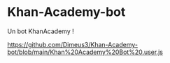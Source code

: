 # Khan-Academy-bot
Un bot KhanAcademy !

https://github.com/Dimeus3/Khan-Academy-bot/blob/main/Khan%20Academy%20Bot%20.user.js

